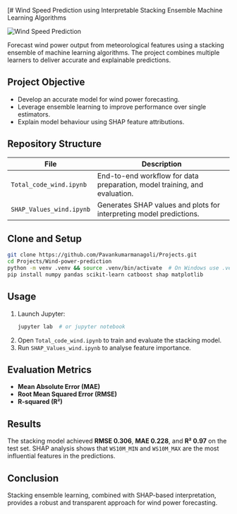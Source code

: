 [# Wind Speed Prediction using Interpretable Stacking Ensemble Machine Learning Algorithms

![Wind Speed Prediction](https://erepublic.brightspotcdn.com/dims4/default/16d0978/2147483647/strip/true/crop/4670x2435+0+282/resize/840x438!/quality/90/?url=http%3A%2F%2Ferepublic-brightspot.s3.amazonaws.com%2F01%2F8a%2F19eb46354206853cb37788374e41%2Fshutterstock-1454940068-1.jpg)

Forecast wind power output from meteorological features using a stacking ensemble of machine learning algorithms. The project combines multiple learners to deliver accurate and explainable predictions.

## Project Objective
- Develop an accurate model for wind power forecasting.
- Leverage ensemble learning to improve performance over single estimators.
- Explain model behaviour using SHAP feature attributions.

## Repository Structure
| File | Description |
| --- | --- |
| `Total_code_wind.ipynb` | End-to-end workflow for data preparation, model training, and evaluation. |
| `SHAP_Values_wind.ipynb` | Generates SHAP values and plots for interpreting model predictions. |

## Clone and Setup
```bash
git clone https://github.com/Pavankumarmanagoli/Projects.git
cd Projects/Wind-power-prediction
python -m venv .venv && source .venv/bin/activate  # On Windows use .venv\Scripts\activate
pip install numpy pandas scikit-learn catboost shap matplotlib
```

## Usage
1. Launch Jupyter:
   ```bash
   jupyter lab  # or jupyter notebook
   ```
2. Open `Total_code_wind.ipynb` to train and evaluate the stacking model.
3. Run `SHAP_Values_wind.ipynb` to analyse feature importance.

## Evaluation Metrics
- **Mean Absolute Error (MAE)**
- **Root Mean Squared Error (RMSE)**
- **R-squared (R²)**

## Results
The stacking model achieved **RMSE 0.306**, **MAE 0.228**, and **R² 0.97** on the test set. SHAP analysis shows that `WS10M_MIN` and `WS10M_MAX` are the most influential features in the predictions.

## Conclusion
Stacking ensemble learning, combined with SHAP-based interpretation, provides a robust and transparent approach for wind power forecasting.

